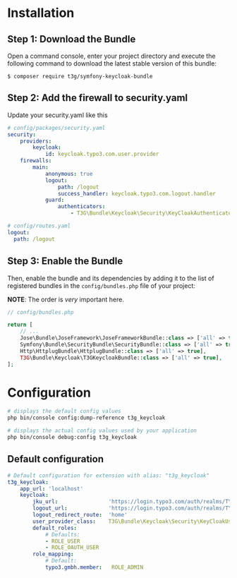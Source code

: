 # Installation

## Step 1: Download the Bundle

Open a command console, enter your project directory and execute the
following command to download the latest stable version of this bundle:

```console
$ composer require t3g/symfony-keycloak-bundle
```

## Step 2: Add the firewall to security.yaml

Update your security.yaml like this

```yaml
# config/packages/security.yaml
security:
    providers:
        keycloak:
            id: keycloak.typo3.com.user.provider
    firewalls:
        main:
            anonymous: true
            logout:
                path: /logout
                success_handler: keycloak.typo3.com.logout.handler
            guard:
                authenticators:
                    - T3G\Bundle\Keycloak\Security\KeyCloakAuthenticator
```

```yaml
# config/routes.yaml
logout:
  path: /logout
```

## Step 3: Enable the Bundle

Then, enable the bundle and its dependencies by adding it to the list of registered bundles
in the `config/bundles.php` file of your project:

**NOTE**: The order is *very* important here.

```php
// config/bundles.php

return [
    // ...
    Jose\Bundle\JoseFramework\JoseFrameworkBundle::class => ['all' => true],
    Symfony\Bundle\SecurityBundle\SecurityBundle::class => ['all' => true],
    Http\HttplugBundle\HttplugBundle::class => ['all' => true],
    T3G\Bundle\Keycloak\T3GKeycloakBundle::class => ['all' => true],
];
```

# Configuration

```bash
# displays the default config values
php bin/console config:dump-reference t3g_keycloak

# displays the actual config values used by your application
php bin/console debug:config t3g_keycloak 
```

## Default configuration

```yaml
# Default configuration for extension with alias: "t3g_keycloak"
t3g_keycloak:
    app_url: 'localhost'
    keycloak:
        jku_url:                'https://login.typo3.com/auth/realms/TYPO3/protocol/openid-connect/certs'
        logout_url:             'https://login.typo3.com/auth/realms/TYPO3/protocol/openid-connect/logout'
        logout_redirect_route:  'home'
        user_provider_class:    T3G\Bundle\Keycloak\Security\KeyCloakUserProvider
        default_roles:
            # Defaults:
            - ROLE_USER
            - ROLE_OAUTH_USER
        role_mapping:
            # Default:
            typo3.gmbh.member:   ROLE_ADMIN
```
